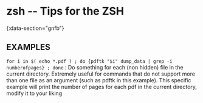 # zsh -- Tips for the ZSH
{:data-section="gnfb"}

## EXAMPLES

`for i in $( echo *.pdf ) ; do {pdftk "$i" dump_data | grep -i numberofpages} ; done`
: Do something for each (non hidden) file in the current directory. Extremely useful for commands that do not support
more than one file as an argument (such as pdftk in this example). This specific example will print the number of pages
for each pdf in the current directory, modify it to your liking
